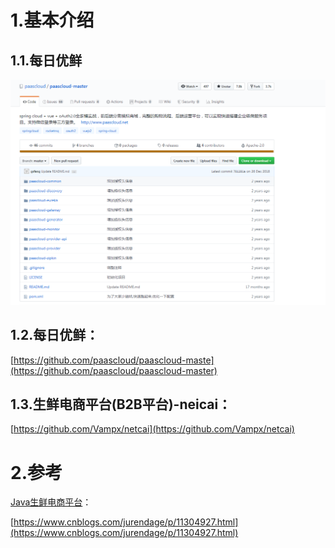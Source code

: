 # 1.基本介绍

## 1.1.每日优鲜

![](/static/image/微信截图_20200519100545.png)

## 1.2.每日优鲜：

[https://github.com/paascloud/paascloud-maste](https://github.com/paascloud/paascloud-master)

## 1.3.生鲜电商平台\(B2B平台\)-neicai：

[https://github.com/Vampx/netcai](https://github.com/Vampx/netcai)

# 2.参考

[Java生鲜电商平台](https://www.cnblogs.com/jurendage/p/11304927.html)：

[https://www.cnblogs.com/jurendage/p/11304927.html](https://www.cnblogs.com/jurendage/p/11304927.html)

